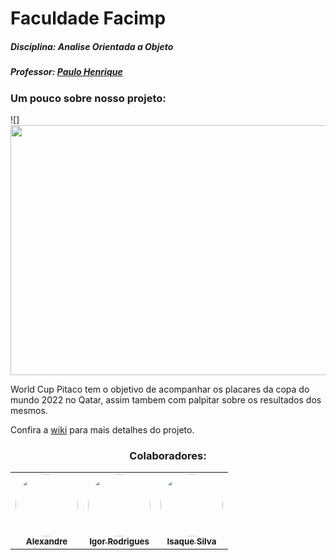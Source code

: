 # Faculdade Facimp

##### Disciplina: Analise Orientada a Objeto
##### Professor: [Paulo Henrique]([https://github.com](https://github.com/agenteph))

### Um pouco sobre nosso projeto:
![]<img src="https://jpimg.com.br/uploads/2021/10/fifa_divulga_o_logotipo_oficial_da_copa_do_mundo_de_2022_no_catar_0.jpg" width="600" height="400">

World Cup Pitaco tem o objetivo de acompanhar os placares da copa do mundo 2022 no Qatar, assim tambem com palpitar sobre os resultados dos mesmos.  



Confira a [wiki](https://github.com/Alssousa/World-Cup-Pitaco/wiki) para mais detalhes do projeto.


<h3 align="center"> Colaboradores:</h3>
 
<table align="center">
  <tr>
    <td align="center"><a href="https://github.com/Alssousa"><img style="border-radius: 50%;" src="https://avatars.githubusercontent.com/u/108706999?v=4" width="100px;" alt=""/><br /><sub><b>Alexandre </b></sub></a><br /></td>
   <td align="center"><a href="https://github.com/hygorr23"><img style="border-radius: 50%;" src="https://avatars.githubusercontent.com/u/65869986?v=4" width="100px;" alt=""/><br /><sub><b>Igor Rodrigues</b></sub></a><br /></td>
   <td align="center"><a href="https://github.com/isaquesil"><img style="border-radius: 50%;" src="https://avatars.githubusercontent.com/u/72052275?v=4" width="100px;" alt=""/><br /><sub><b>Isaque Silva</b></sub></a><br /></td>
  </tr>
 
</table>
